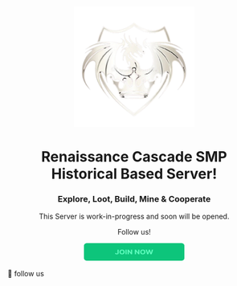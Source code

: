 <div align="center">
  <img src="images/RcSMP_logo.png" alt="Logo" width="240" />
</div>

<h1 align="center">Renaissance Cascade SMP Historical Based Server!</h1>
<h3 align="center">Explore, Loot, Build, Mine & Cooperate</h3>
<p align="center">This Server is work-in-progress and soon will be opened.</p>

<div align="center" >
  <p>Follow us!<p>
    <a href="https://discord.gg/kCJnupsY"><img src="intereact/btn.png" alt="Logo" width="200" height="35" /></a>
</div>


🔗 follow us
